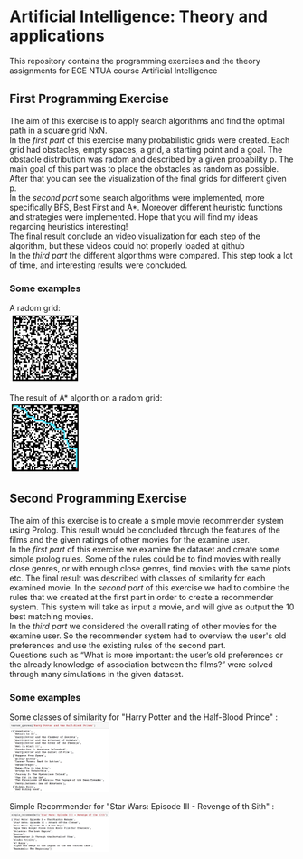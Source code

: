# Artificial Intelligence: Theory and applications

This repository contains the programming exercises and the theory assignments for ECE NTUA course Artificial Intelligence

## First Programming Exercise
The aim of this exercise is to apply search algorithms and find the optimal path in a square grid NxN. <br/>
In the *first part* of this exercise many probabilistic grids were created. Each grid had obstacles, empty spaces, a grid, a starting point and a goal. The obstacle distribution was radom and described by a given probability p. The main goal of this part was to place the obstacles as random as possible. After that you can see the visualization of the final grids for different given p. <br/>
In the *second part* some search algorithms were implemented, more specifically BFS, Best First and A*. Moreover different heuristic functions and strategies were implemented. Hope that you will find my ideas regarding heuristics interesting! <br/>
The final result conclude an video visualization for each step of the algorithm, but these videos could not properly loaded at github <br/>
In the *third part* the different algorithms were compared. This step took a lot of time, and interesting results were concluded. <br/>

### Some examples
A radom grid: <br/>
<img src="/images/first/grid1.png" width="25%" height ="25%">

The result of A* algorith on a radom grid: <br/>
<img src="/images/first/A*_result.png" width="25%" height ="25%"> 

## Second Programming Exercise
The aim of this exercise is to create a simple movie recommender system using Prolog. This result would be concluded through the features of the films and the given ratings of other movies for the examine user.  </br>
In the *first part* of this exercise we examine the dataset and create some simple prolog rules. Some of the rules could be to find movies with really close genres, or with enough close genres, find movies with the same plots etc. The final result was described with classes of similarity for each examined movie.
In the *second part* of this exercise we had to combine the rules that we created at the first part in order to create a recommender system. This system will take as input a movie, and will give as output the 10 best matching movies.<br/>
In the *third part* we considered the overall rating of other movies for the examine user. So the recommender system had to overview the user's old preferences and use the existing rules of the second part. <br/>
Questions such as “What is more important: the user’s old preferences or the already knowledge of association between the films?” were solved through many simulations in the given dataset.<br/>

### Some examples
Some classes of similarity for "Harry Potter and the Half-Blood Prince" : <br/>
<img src="/images/second/classes.png" width="35%" height ="35%">

Simple Recommender for "Star Wars: Episode III - Revenge of th Sith" : <br/>
<img src="/images/second/simple_recommender.png" width="35%" height ="35%">
